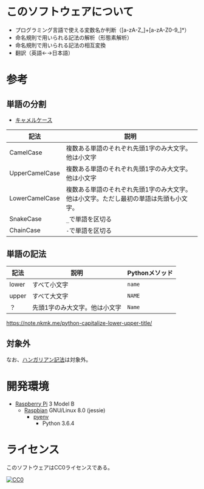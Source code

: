 ﻿# このソフトウェアについて

* プログラミング言語で使える変数名か判断（[a-zA-Z_]+[a-zA-Z0-9_]*）
* 命名規則で用いられる記法の解析（形態素解析）
* 命名規則で用いられる記法の相互変換
* 翻訳（英語←→日本語）

# 参考

## 単語の分割

* [キャメルケース](https://ja.wikipedia.org/wiki/%E3%82%AD%E3%83%A3%E3%83%A1%E3%83%AB%E3%82%B1%E3%83%BC%E3%82%B9)

記法|説明
----|----
CamelCase|複数ある単語のそれぞれ先頭1字のみ大文字。他は小文字|`MyName`
UpperCamelCase|複数ある単語のそれぞれ先頭1字のみ大文字。他は小文字|`MyName`
LowerCamelCase|複数ある単語のそれぞれ先頭1字のみ大文字。他は小文字。ただし最初の単語は先頭も小文字。|`myName`
SnakeCase|`_`で単語を区切る|`my_name`, `MY_NAME`
ChainCase|`-`で単語を区切る|`my-name`, `MY-NAME`

## 単語の記法

記法|説明|Pythonメソッド
----|----|--------------
lower|すべて小文字|`name`|str.lower()
upper|すべて大文字|`NAME`|str.upper()
？|先頭1字のみ大文字。他は小文字|`Name`|str.title() 

https://note.nkmk.me/python-capitalize-lower-upper-title/

## 対象外

なお、[ハンガリアン記法](https://ja.wikipedia.org/wiki/%E3%83%8F%E3%83%B3%E3%82%AC%E3%83%AA%E3%82%A2%E3%83%B3%E8%A8%98%E6%B3%95)は対象外。

# 開発環境

* [Raspberry Pi](https://ja.wikipedia.org/wiki/Raspberry_Pi) 3 Model B
    * [Raspbian](https://www.raspberrypi.org/downloads/raspbian/) GNU/Linux 8.0 (jessie)
        * [pyenv](http://ytyaru.hatenablog.com/entry/2019/01/06/000000)
            * Python 3.6.4

# ライセンス

このソフトウェアはCC0ライセンスである。

[![CC0](http://i.creativecommons.org/p/zero/1.0/88x31.png "CC0")](http://creativecommons.org/publicdomain/zero/1.0/deed.ja)

